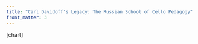 ```yaml
---
title: "Carl Davidoff's Legacy: The Russian School of Cello Pedagogy"
front_matter: 3
---
```


[chart]
